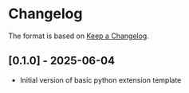 # Changelog

The format is based on [Keep a Changelog](https://keepachangelog.com/en/1.0.0/).


## [0.1.0] - 2025-06-04
- Initial version of basic python extension template
